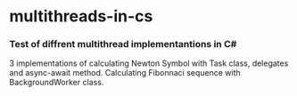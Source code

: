 # multithreads-in-cs
### Test of diffrent multithread implementantions in C#

3 implementations of calculating Newton Symbol with Task class, delegates and async-await method.
Calculating Fibonnaci sequence with BackgroundWorker class.
